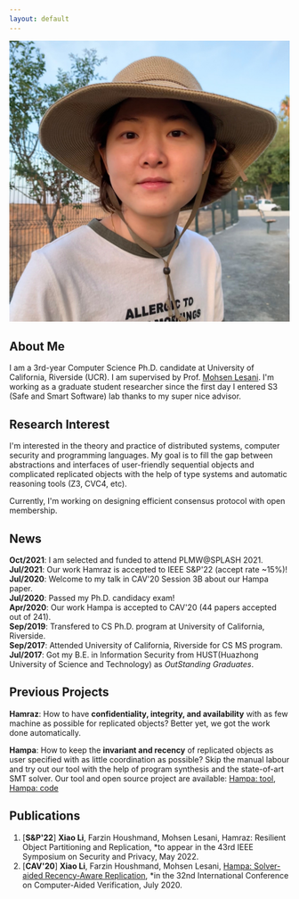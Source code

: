 ```yaml
---
layout: default
---
```

<img class="profile-picture" src="XiaoLiPic.JPG">

## About Me

I am a 3rd-year Computer Science Ph.D. candidate at University of California, Riverside (UCR). I am supervised by Prof. [Mohsen Lesani](https://www.cs.ucr.edu/~lesani/). I'm working as a graduate student researcher since the first day I entered S3 (Safe and Smart Software) lab thanks to my super nice advisor.

## Research Interest

I'm interested in the theory and practice of distributed systems, computer security and programming languages. My goal is to fill the gap between abstractions and interfaces of user-friendly sequential objects and complicated replicated objects with the help of type systems and automatic reasoning tools (Z3, CVC4, etc).

Currently, I'm working on designing efficient consensus protocol with open membership.

## News

**Oct/2021**:  I am selected and funded to attend PLMW@SPLASH 2021.
**Jul/2021**:  Our work Hamraz is accepted to IEEE S&P'22 (accept rate ~15%)!  
**Jul/2020**:  Welcome to my talk in CAV'20 Session 3B about our Hampa paper.     
**Jul/2020**:  Passed my Ph.D. candidacy exam!     
**Apr/2020**:  Our work Hampa is accepted to CAV'20 (44 papers accepted out of 241).    
**Sep/2019**:  Transfered to CS Ph.D. program at University of California, Riverside.    
**Sep/2017**:  Attended University of California, Riverside for CS MS program.    
**Jul/2017**:  Got my B.E. in Information Security from HUST(Huazhong University of Science and Technology) as *OutStanding Graduates*.    

## Previous Projects

**Hamraz**:  How to have **confidentiality, integrity, and availability** with as few machine as possible for replicated objects? Better yet, we got the work done automatically.

**Hampa**:  How to keep the **invariant and recency** of replicated objects as user specified with as little coordination as possible? Skip the manual labour and try out our tool with the help of program synthesis and the state-of-art SMT solver. Our tool and open source project are available: [Hampa: tool](https://github.com/XiaoLi0614/HampaAE), [Hampa: code](https://github.com/XiaoLi0614/CVCAutomation)

## Publications

1. [**S&P'22**] **Xiao Li**, Farzin Houshmand, Mohsen Lesani, Hamraz: Resilient Object Partitioning and Replication, *to appear in the 43rd IEEE Symposium on Security and Privacy, May 2022.
2. [**CAV'20**] **Xiao Li**, Farzin Houshmand, Mohsen Lesani, [Hampa: Solver-aided Recency-Aware Replication](https://www.cs.ucr.edu/~lesani/companion/cav20/CAV20.pdf), *in the 32nd International Conference on Computer-Aided Verification, July 2020.
